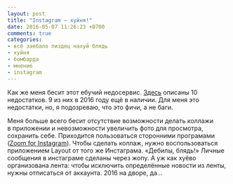 ```yaml
---
layout: post
title: "Instagram — хуйня!"
date: 2016-05-07 11:26:23 +0700
comments: true
categories:
- всё заебало пиздец нахуй блядь
- хуйня
- бомбарда
- мнение
- instagram
---
```

Как&nbsp;же меня бесит этот ебучий недосервис. <a href="http://www.mobile-review.com/articles/2015/mobile-wednesday-37.shtml">Здесь</a> описаны 10 недостатков. 9 из&nbsp;них в&nbsp;2016 году ещё в&nbsp;наличии. Для меня это недостатки, но, я&nbsp;подозреваю, что это фичи, а&nbsp;не&nbsp;баги.

Меня больше всего бесит отсутствие возможности делать коллажи в&nbsp;приложении и&nbsp;невозможности увеличить фото для просмотра, сохранить себе. Приходится пользоваться сторонними програмами (<a href="http://repo.xposed.info/module/com.taptigo.xposedmodules.igzoom">Zoom for Instagram</a>). Чтобы сделать коллаж, нужно воспользоваться приложением Layout от&nbsp;того&nbsp;же Инстаграма. &laquo;Дебилы, блядь!&raquo; Личные сообщения в&nbsp;инстаграме сделаны через жопу. А&nbsp;уж&nbsp;как хуёво организована лента: чтобы исключить определённые новости из&nbsp;ленты, нужны отписаться от&nbsp;аккаунта. 2016 на&nbsp;дворе, да&hellip;